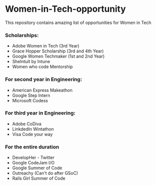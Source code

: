# Women-in-Tech-opportunity
  This repository contains amazing list of opportunities for Women in Tech

### Scholarships:
- Adobe Women in Tech (3rd Year)
- Grace Hopper Scholarship (3rd and 4th Year)
- Google Women Techmaker (1st and 2nd Year)
- SheIntuit by Intune
- Women who code Mentorship

### For second year in Engineering:
- American Express Makeathon
- Google Step Intern
- Microsoft Codess

### For third year in Engineering:
- Adobe CoDiva
- LinkdedIn Wintathon
- Visa Code your way

### For the entire duration
- DevelopHer - Twitter
- Google CodeJam I/O
- Google Summer of Code
- Outreachy (Can't do after GSoC)
- Rails Girl Summer of Code
